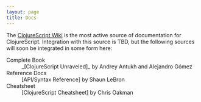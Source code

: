 ```yaml
---
layout: page
title: Docs
---
```


The [ClojureScript Wiki] is the most active source of documentation for
ClojureScript.  Integration with this source is TBD, but the following
sources will soon be integrated in some form here:

 <dl>
<dt>Complete Book</dt>
<dd>_[ClojureScript Unraveled]_ by Andrey Antukh and Alejandro Gómez</dd>

<dt>Reference Docs</dt>
<dd>[API/Syntax Reference] by Shaun LeBron</dd>

<dt>Cheatsheet</dt>
<dd>[ClojureScript Cheatsheet] by Chris Oakman</dd>

</dl>

[ClojureScript Unraveled]:https://leanpub.com/clojurescript-unraveled
[API/Syntax Reference]:https://github.com/cljsinfo/cljs-api-docs/blob/catalog/INDEX.md
[ClojureScript Cheatsheet]:http://cljs.info/cheatsheet/
[ClojureScript Wiki]:https://github.com/clojure/clojurescript/wiki
